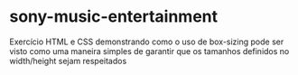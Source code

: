 # sony-music-entertainment
 Exercício HTML e CSS demonstrando como o uso de box-sizing pode ser visto como uma maneira simples de garantir que os tamanhos definidos no width/height sejam respeitados

